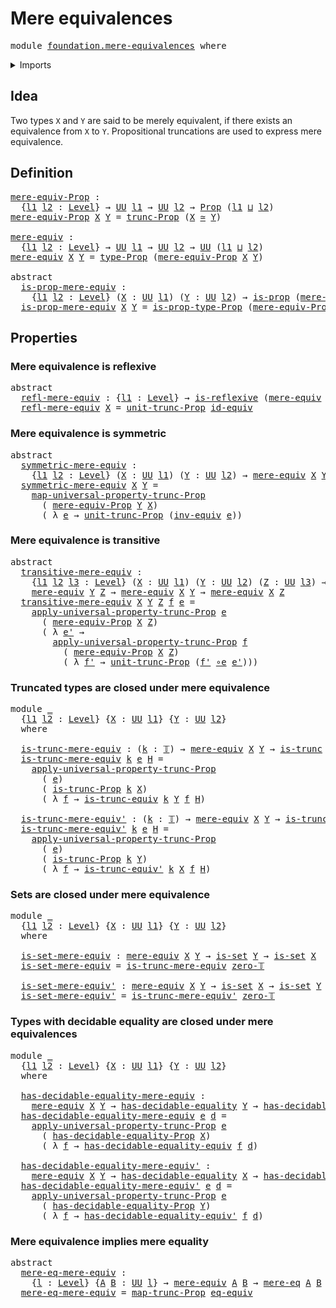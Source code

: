 # Mere equivalences

<pre class="Agda"><a id="30" class="Keyword">module</a> <a id="37" href="foundation.mere-equivalences.html" class="Module">foundation.mere-equivalences</a> <a id="66" class="Keyword">where</a>
</pre>
<details><summary>Imports</summary>

<pre class="Agda"><a id="122" class="Keyword">open</a> <a id="127" class="Keyword">import</a> <a id="134" href="foundation.binary-relations.html" class="Module">foundation.binary-relations</a>
<a id="162" class="Keyword">open</a> <a id="167" class="Keyword">import</a> <a id="174" href="foundation.decidable-equality.html" class="Module">foundation.decidable-equality</a>
<a id="204" class="Keyword">open</a> <a id="209" class="Keyword">import</a> <a id="216" href="foundation.functoriality-propositional-truncation.html" class="Module">foundation.functoriality-propositional-truncation</a>
<a id="266" class="Keyword">open</a> <a id="271" class="Keyword">import</a> <a id="278" href="foundation.mere-equality.html" class="Module">foundation.mere-equality</a>
<a id="303" class="Keyword">open</a> <a id="308" class="Keyword">import</a> <a id="315" href="foundation.propositional-truncations.html" class="Module">foundation.propositional-truncations</a>
<a id="352" class="Keyword">open</a> <a id="357" class="Keyword">import</a> <a id="364" href="foundation.univalence.html" class="Module">foundation.univalence</a>
<a id="386" class="Keyword">open</a> <a id="391" class="Keyword">import</a> <a id="398" href="foundation.universe-levels.html" class="Module">foundation.universe-levels</a>

<a id="426" class="Keyword">open</a> <a id="431" class="Keyword">import</a> <a id="438" href="foundation-core.equivalences.html" class="Module">foundation-core.equivalences</a>
<a id="467" class="Keyword">open</a> <a id="472" class="Keyword">import</a> <a id="479" href="foundation-core.propositions.html" class="Module">foundation-core.propositions</a>
<a id="508" class="Keyword">open</a> <a id="513" class="Keyword">import</a> <a id="520" href="foundation-core.sets.html" class="Module">foundation-core.sets</a>
<a id="541" class="Keyword">open</a> <a id="546" class="Keyword">import</a> <a id="553" href="foundation-core.truncated-types.html" class="Module">foundation-core.truncated-types</a>
<a id="585" class="Keyword">open</a> <a id="590" class="Keyword">import</a> <a id="597" href="foundation-core.truncation-levels.html" class="Module">foundation-core.truncation-levels</a>
</pre>
</details>

## Idea

Two types `X` and `Y` are said to be merely equivalent, if there exists an
equivalence from `X` to `Y`. Propositional truncations are used to express mere
equivalence.

## Definition

<pre class="Agda"><a id="mere-equiv-Prop"></a><a id="849" href="foundation.mere-equivalences.html#849" class="Function">mere-equiv-Prop</a> <a id="865" class="Symbol">:</a>
  <a id="869" class="Symbol">{</a><a id="870" href="foundation.mere-equivalences.html#870" class="Bound">l1</a> <a id="873" href="foundation.mere-equivalences.html#873" class="Bound">l2</a> <a id="876" class="Symbol">:</a> <a id="878" href="Agda.Primitive.html#742" class="Postulate">Level</a><a id="883" class="Symbol">}</a> <a id="885" class="Symbol">→</a> <a id="887" href="Agda.Primitive.html#388" class="Primitive">UU</a> <a id="890" href="foundation.mere-equivalences.html#870" class="Bound">l1</a> <a id="893" class="Symbol">→</a> <a id="895" href="Agda.Primitive.html#388" class="Primitive">UU</a> <a id="898" href="foundation.mere-equivalences.html#873" class="Bound">l2</a> <a id="901" class="Symbol">→</a> <a id="903" href="foundation-core.propositions.html#949" class="Function">Prop</a> <a id="908" class="Symbol">(</a><a id="909" href="foundation.mere-equivalences.html#870" class="Bound">l1</a> <a id="912" href="Agda.Primitive.html#961" class="Primitive Operator">⊔</a> <a id="914" href="foundation.mere-equivalences.html#873" class="Bound">l2</a><a id="916" class="Symbol">)</a>
<a id="918" href="foundation.mere-equivalences.html#849" class="Function">mere-equiv-Prop</a> <a id="934" href="foundation.mere-equivalences.html#934" class="Bound">X</a> <a id="936" href="foundation.mere-equivalences.html#936" class="Bound">Y</a> <a id="938" class="Symbol">=</a> <a id="940" href="foundation.propositional-truncations.html#1885" class="Function">trunc-Prop</a> <a id="951" class="Symbol">(</a><a id="952" href="foundation.mere-equivalences.html#934" class="Bound">X</a> <a id="954" href="foundation-core.equivalences.html#2669" class="Function Operator">≃</a> <a id="956" href="foundation.mere-equivalences.html#936" class="Bound">Y</a><a id="957" class="Symbol">)</a>

<a id="mere-equiv"></a><a id="960" href="foundation.mere-equivalences.html#960" class="Function">mere-equiv</a> <a id="971" class="Symbol">:</a>
  <a id="975" class="Symbol">{</a><a id="976" href="foundation.mere-equivalences.html#976" class="Bound">l1</a> <a id="979" href="foundation.mere-equivalences.html#979" class="Bound">l2</a> <a id="982" class="Symbol">:</a> <a id="984" href="Agda.Primitive.html#742" class="Postulate">Level</a><a id="989" class="Symbol">}</a> <a id="991" class="Symbol">→</a> <a id="993" href="Agda.Primitive.html#388" class="Primitive">UU</a> <a id="996" href="foundation.mere-equivalences.html#976" class="Bound">l1</a> <a id="999" class="Symbol">→</a> <a id="1001" href="Agda.Primitive.html#388" class="Primitive">UU</a> <a id="1004" href="foundation.mere-equivalences.html#979" class="Bound">l2</a> <a id="1007" class="Symbol">→</a> <a id="1009" href="Agda.Primitive.html#388" class="Primitive">UU</a> <a id="1012" class="Symbol">(</a><a id="1013" href="foundation.mere-equivalences.html#976" class="Bound">l1</a> <a id="1016" href="Agda.Primitive.html#961" class="Primitive Operator">⊔</a> <a id="1018" href="foundation.mere-equivalences.html#979" class="Bound">l2</a><a id="1020" class="Symbol">)</a>
<a id="1022" href="foundation.mere-equivalences.html#960" class="Function">mere-equiv</a> <a id="1033" href="foundation.mere-equivalences.html#1033" class="Bound">X</a> <a id="1035" href="foundation.mere-equivalences.html#1035" class="Bound">Y</a> <a id="1037" class="Symbol">=</a> <a id="1039" href="foundation-core.propositions.html#1045" class="Function">type-Prop</a> <a id="1049" class="Symbol">(</a><a id="1050" href="foundation.mere-equivalences.html#849" class="Function">mere-equiv-Prop</a> <a id="1066" href="foundation.mere-equivalences.html#1033" class="Bound">X</a> <a id="1068" href="foundation.mere-equivalences.html#1035" class="Bound">Y</a><a id="1069" class="Symbol">)</a>

<a id="1072" class="Keyword">abstract</a>
  <a id="is-prop-mere-equiv"></a><a id="1083" href="foundation.mere-equivalences.html#1083" class="Function">is-prop-mere-equiv</a> <a id="1102" class="Symbol">:</a>
    <a id="1108" class="Symbol">{</a><a id="1109" href="foundation.mere-equivalences.html#1109" class="Bound">l1</a> <a id="1112" href="foundation.mere-equivalences.html#1112" class="Bound">l2</a> <a id="1115" class="Symbol">:</a> <a id="1117" href="Agda.Primitive.html#742" class="Postulate">Level</a><a id="1122" class="Symbol">}</a> <a id="1124" class="Symbol">(</a><a id="1125" href="foundation.mere-equivalences.html#1125" class="Bound">X</a> <a id="1127" class="Symbol">:</a> <a id="1129" href="Agda.Primitive.html#388" class="Primitive">UU</a> <a id="1132" href="foundation.mere-equivalences.html#1109" class="Bound">l1</a><a id="1134" class="Symbol">)</a> <a id="1136" class="Symbol">(</a><a id="1137" href="foundation.mere-equivalences.html#1137" class="Bound">Y</a> <a id="1139" class="Symbol">:</a> <a id="1141" href="Agda.Primitive.html#388" class="Primitive">UU</a> <a id="1144" href="foundation.mere-equivalences.html#1112" class="Bound">l2</a><a id="1146" class="Symbol">)</a> <a id="1148" class="Symbol">→</a> <a id="1150" href="foundation-core.propositions.html#867" class="Function">is-prop</a> <a id="1158" class="Symbol">(</a><a id="1159" href="foundation.mere-equivalences.html#960" class="Function">mere-equiv</a> <a id="1170" href="foundation.mere-equivalences.html#1125" class="Bound">X</a> <a id="1172" href="foundation.mere-equivalences.html#1137" class="Bound">Y</a><a id="1173" class="Symbol">)</a>
  <a id="1177" href="foundation.mere-equivalences.html#1083" class="Function">is-prop-mere-equiv</a> <a id="1196" href="foundation.mere-equivalences.html#1196" class="Bound">X</a> <a id="1198" href="foundation.mere-equivalences.html#1198" class="Bound">Y</a> <a id="1200" class="Symbol">=</a> <a id="1202" href="foundation-core.propositions.html#1109" class="Function">is-prop-type-Prop</a> <a id="1220" class="Symbol">(</a><a id="1221" href="foundation.mere-equivalences.html#849" class="Function">mere-equiv-Prop</a> <a id="1237" href="foundation.mere-equivalences.html#1196" class="Bound">X</a> <a id="1239" href="foundation.mere-equivalences.html#1198" class="Bound">Y</a><a id="1240" class="Symbol">)</a>
</pre>
## Properties

### Mere equivalence is reflexive

<pre class="Agda"><a id="1305" class="Keyword">abstract</a>
  <a id="refl-mere-equiv"></a><a id="1316" href="foundation.mere-equivalences.html#1316" class="Function">refl-mere-equiv</a> <a id="1332" class="Symbol">:</a> <a id="1334" class="Symbol">{</a><a id="1335" href="foundation.mere-equivalences.html#1335" class="Bound">l1</a> <a id="1338" class="Symbol">:</a> <a id="1340" href="Agda.Primitive.html#742" class="Postulate">Level</a><a id="1345" class="Symbol">}</a> <a id="1347" class="Symbol">→</a> <a id="1349" href="foundation.binary-relations.html#2298" class="Function">is-reflexive</a> <a id="1362" class="Symbol">(</a><a id="1363" href="foundation.mere-equivalences.html#960" class="Function">mere-equiv</a> <a id="1374" class="Symbol">{</a><a id="1375" href="foundation.mere-equivalences.html#1335" class="Bound">l1</a><a id="1377" class="Symbol">})</a>
  <a id="1382" href="foundation.mere-equivalences.html#1316" class="Function">refl-mere-equiv</a> <a id="1398" href="foundation.mere-equivalences.html#1398" class="Bound">X</a> <a id="1400" class="Symbol">=</a> <a id="1402" href="foundation.propositional-truncations.html#1467" class="Function">unit-trunc-Prop</a> <a id="1418" href="foundation-core.equivalences.html#4037" class="Function">id-equiv</a>
</pre>
### Mere equivalence is symmetric

<pre class="Agda"><a id="1475" class="Keyword">abstract</a>
  <a id="symmetric-mere-equiv"></a><a id="1486" href="foundation.mere-equivalences.html#1486" class="Function">symmetric-mere-equiv</a> <a id="1507" class="Symbol">:</a>
    <a id="1513" class="Symbol">{</a><a id="1514" href="foundation.mere-equivalences.html#1514" class="Bound">l1</a> <a id="1517" href="foundation.mere-equivalences.html#1517" class="Bound">l2</a> <a id="1520" class="Symbol">:</a> <a id="1522" href="Agda.Primitive.html#742" class="Postulate">Level</a><a id="1527" class="Symbol">}</a> <a id="1529" class="Symbol">(</a><a id="1530" href="foundation.mere-equivalences.html#1530" class="Bound">X</a> <a id="1532" class="Symbol">:</a> <a id="1534" href="Agda.Primitive.html#388" class="Primitive">UU</a> <a id="1537" href="foundation.mere-equivalences.html#1514" class="Bound">l1</a><a id="1539" class="Symbol">)</a> <a id="1541" class="Symbol">(</a><a id="1542" href="foundation.mere-equivalences.html#1542" class="Bound">Y</a> <a id="1544" class="Symbol">:</a> <a id="1546" href="Agda.Primitive.html#388" class="Primitive">UU</a> <a id="1549" href="foundation.mere-equivalences.html#1517" class="Bound">l2</a><a id="1551" class="Symbol">)</a> <a id="1553" class="Symbol">→</a> <a id="1555" href="foundation.mere-equivalences.html#960" class="Function">mere-equiv</a> <a id="1566" href="foundation.mere-equivalences.html#1530" class="Bound">X</a> <a id="1568" href="foundation.mere-equivalences.html#1542" class="Bound">Y</a> <a id="1570" class="Symbol">→</a> <a id="1572" href="foundation.mere-equivalences.html#960" class="Function">mere-equiv</a> <a id="1583" href="foundation.mere-equivalences.html#1542" class="Bound">Y</a> <a id="1585" href="foundation.mere-equivalences.html#1530" class="Bound">X</a>
  <a id="1589" href="foundation.mere-equivalences.html#1486" class="Function">symmetric-mere-equiv</a> <a id="1610" href="foundation.mere-equivalences.html#1610" class="Bound">X</a> <a id="1612" href="foundation.mere-equivalences.html#1612" class="Bound">Y</a> <a id="1614" class="Symbol">=</a>
    <a id="1620" href="foundation.propositional-truncations.html#4588" class="Function">map-universal-property-trunc-Prop</a>
      <a id="1660" class="Symbol">(</a> <a id="1662" href="foundation.mere-equivalences.html#849" class="Function">mere-equiv-Prop</a> <a id="1678" href="foundation.mere-equivalences.html#1612" class="Bound">Y</a> <a id="1680" href="foundation.mere-equivalences.html#1610" class="Bound">X</a><a id="1681" class="Symbol">)</a>
      <a id="1689" class="Symbol">(</a> <a id="1691" class="Symbol">λ</a> <a id="1693" href="foundation.mere-equivalences.html#1693" class="Bound">e</a> <a id="1695" class="Symbol">→</a> <a id="1697" href="foundation.propositional-truncations.html#1467" class="Function">unit-trunc-Prop</a> <a id="1713" class="Symbol">(</a><a id="1714" href="foundation-core.equivalences.html#8468" class="Function">inv-equiv</a> <a id="1724" href="foundation.mere-equivalences.html#1693" class="Bound">e</a><a id="1725" class="Symbol">))</a>
</pre>
### Mere equivalence is transitive

<pre class="Agda"><a id="1777" class="Keyword">abstract</a>
  <a id="transitive-mere-equiv"></a><a id="1788" href="foundation.mere-equivalences.html#1788" class="Function">transitive-mere-equiv</a> <a id="1810" class="Symbol">:</a>
    <a id="1816" class="Symbol">{</a><a id="1817" href="foundation.mere-equivalences.html#1817" class="Bound">l1</a> <a id="1820" href="foundation.mere-equivalences.html#1820" class="Bound">l2</a> <a id="1823" href="foundation.mere-equivalences.html#1823" class="Bound">l3</a> <a id="1826" class="Symbol">:</a> <a id="1828" href="Agda.Primitive.html#742" class="Postulate">Level</a><a id="1833" class="Symbol">}</a> <a id="1835" class="Symbol">(</a><a id="1836" href="foundation.mere-equivalences.html#1836" class="Bound">X</a> <a id="1838" class="Symbol">:</a> <a id="1840" href="Agda.Primitive.html#388" class="Primitive">UU</a> <a id="1843" href="foundation.mere-equivalences.html#1817" class="Bound">l1</a><a id="1845" class="Symbol">)</a> <a id="1847" class="Symbol">(</a><a id="1848" href="foundation.mere-equivalences.html#1848" class="Bound">Y</a> <a id="1850" class="Symbol">:</a> <a id="1852" href="Agda.Primitive.html#388" class="Primitive">UU</a> <a id="1855" href="foundation.mere-equivalences.html#1820" class="Bound">l2</a><a id="1857" class="Symbol">)</a> <a id="1859" class="Symbol">(</a><a id="1860" href="foundation.mere-equivalences.html#1860" class="Bound">Z</a> <a id="1862" class="Symbol">:</a> <a id="1864" href="Agda.Primitive.html#388" class="Primitive">UU</a> <a id="1867" href="foundation.mere-equivalences.html#1823" class="Bound">l3</a><a id="1869" class="Symbol">)</a> <a id="1871" class="Symbol">→</a>
    <a id="1877" href="foundation.mere-equivalences.html#960" class="Function">mere-equiv</a> <a id="1888" href="foundation.mere-equivalences.html#1848" class="Bound">Y</a> <a id="1890" href="foundation.mere-equivalences.html#1860" class="Bound">Z</a> <a id="1892" class="Symbol">→</a> <a id="1894" href="foundation.mere-equivalences.html#960" class="Function">mere-equiv</a> <a id="1905" href="foundation.mere-equivalences.html#1836" class="Bound">X</a> <a id="1907" href="foundation.mere-equivalences.html#1848" class="Bound">Y</a> <a id="1909" class="Symbol">→</a> <a id="1911" href="foundation.mere-equivalences.html#960" class="Function">mere-equiv</a> <a id="1922" href="foundation.mere-equivalences.html#1836" class="Bound">X</a> <a id="1924" href="foundation.mere-equivalences.html#1860" class="Bound">Z</a>
  <a id="1928" href="foundation.mere-equivalences.html#1788" class="Function">transitive-mere-equiv</a> <a id="1950" href="foundation.mere-equivalences.html#1950" class="Bound">X</a> <a id="1952" href="foundation.mere-equivalences.html#1952" class="Bound">Y</a> <a id="1954" href="foundation.mere-equivalences.html#1954" class="Bound">Z</a> <a id="1956" href="foundation.mere-equivalences.html#1956" class="Bound">f</a> <a id="1958" href="foundation.mere-equivalences.html#1958" class="Bound">e</a> <a id="1960" class="Symbol">=</a>
    <a id="1966" href="foundation.propositional-truncations.html#4944" class="Function">apply-universal-property-trunc-Prop</a> <a id="2002" href="foundation.mere-equivalences.html#1958" class="Bound">e</a>
      <a id="2010" class="Symbol">(</a> <a id="2012" href="foundation.mere-equivalences.html#849" class="Function">mere-equiv-Prop</a> <a id="2028" href="foundation.mere-equivalences.html#1950" class="Bound">X</a> <a id="2030" href="foundation.mere-equivalences.html#1954" class="Bound">Z</a><a id="2031" class="Symbol">)</a>
      <a id="2039" class="Symbol">(</a> <a id="2041" class="Symbol">λ</a> <a id="2043" href="foundation.mere-equivalences.html#2043" class="Bound">e&#39;</a> <a id="2046" class="Symbol">→</a>
        <a id="2056" href="foundation.propositional-truncations.html#4944" class="Function">apply-universal-property-trunc-Prop</a> <a id="2092" href="foundation.mere-equivalences.html#1956" class="Bound">f</a>
          <a id="2104" class="Symbol">(</a> <a id="2106" href="foundation.mere-equivalences.html#849" class="Function">mere-equiv-Prop</a> <a id="2122" href="foundation.mere-equivalences.html#1950" class="Bound">X</a> <a id="2124" href="foundation.mere-equivalences.html#1954" class="Bound">Z</a><a id="2125" class="Symbol">)</a>
          <a id="2137" class="Symbol">(</a> <a id="2139" class="Symbol">λ</a> <a id="2141" href="foundation.mere-equivalences.html#2141" class="Bound">f&#39;</a> <a id="2144" class="Symbol">→</a> <a id="2146" href="foundation.propositional-truncations.html#1467" class="Function">unit-trunc-Prop</a> <a id="2162" class="Symbol">(</a><a id="2163" href="foundation.mere-equivalences.html#2141" class="Bound">f&#39;</a> <a id="2166" href="foundation-core.equivalences.html#12664" class="Function Operator">∘e</a> <a id="2169" href="foundation.mere-equivalences.html#2043" class="Bound">e&#39;</a><a id="2171" class="Symbol">)))</a>
</pre>
### Truncated types are closed under mere equivalence

<pre class="Agda"><a id="2243" class="Keyword">module</a> <a id="2250" href="foundation.mere-equivalences.html#2250" class="Module">_</a>
  <a id="2254" class="Symbol">{</a><a id="2255" href="foundation.mere-equivalences.html#2255" class="Bound">l1</a> <a id="2258" href="foundation.mere-equivalences.html#2258" class="Bound">l2</a> <a id="2261" class="Symbol">:</a> <a id="2263" href="Agda.Primitive.html#742" class="Postulate">Level</a><a id="2268" class="Symbol">}</a> <a id="2270" class="Symbol">{</a><a id="2271" href="foundation.mere-equivalences.html#2271" class="Bound">X</a> <a id="2273" class="Symbol">:</a> <a id="2275" href="Agda.Primitive.html#388" class="Primitive">UU</a> <a id="2278" href="foundation.mere-equivalences.html#2255" class="Bound">l1</a><a id="2280" class="Symbol">}</a> <a id="2282" class="Symbol">{</a><a id="2283" href="foundation.mere-equivalences.html#2283" class="Bound">Y</a> <a id="2285" class="Symbol">:</a> <a id="2287" href="Agda.Primitive.html#388" class="Primitive">UU</a> <a id="2290" href="foundation.mere-equivalences.html#2258" class="Bound">l2</a><a id="2292" class="Symbol">}</a>
  <a id="2296" class="Keyword">where</a>

  <a id="2305" href="foundation.mere-equivalences.html#2305" class="Function">is-trunc-mere-equiv</a> <a id="2325" class="Symbol">:</a> <a id="2327" class="Symbol">(</a><a id="2328" href="foundation.mere-equivalences.html#2328" class="Bound">k</a> <a id="2330" class="Symbol">:</a> <a id="2332" href="foundation-core.truncation-levels.html#521" class="Datatype">𝕋</a><a id="2333" class="Symbol">)</a> <a id="2335" class="Symbol">→</a> <a id="2337" href="foundation.mere-equivalences.html#960" class="Function">mere-equiv</a> <a id="2348" href="foundation.mere-equivalences.html#2271" class="Bound">X</a> <a id="2350" href="foundation.mere-equivalences.html#2283" class="Bound">Y</a> <a id="2352" class="Symbol">→</a> <a id="2354" href="foundation-core.truncated-types.html#1236" class="Function">is-trunc</a> <a id="2363" href="foundation.mere-equivalences.html#2328" class="Bound">k</a> <a id="2365" href="foundation.mere-equivalences.html#2283" class="Bound">Y</a> <a id="2367" class="Symbol">→</a> <a id="2369" href="foundation-core.truncated-types.html#1236" class="Function">is-trunc</a> <a id="2378" href="foundation.mere-equivalences.html#2328" class="Bound">k</a> <a id="2380" href="foundation.mere-equivalences.html#2271" class="Bound">X</a>
  <a id="2384" href="foundation.mere-equivalences.html#2305" class="Function">is-trunc-mere-equiv</a> <a id="2404" href="foundation.mere-equivalences.html#2404" class="Bound">k</a> <a id="2406" href="foundation.mere-equivalences.html#2406" class="Bound">e</a> <a id="2408" href="foundation.mere-equivalences.html#2408" class="Bound">H</a> <a id="2410" class="Symbol">=</a>
    <a id="2416" href="foundation.propositional-truncations.html#4944" class="Function">apply-universal-property-trunc-Prop</a>
      <a id="2458" class="Symbol">(</a> <a id="2460" href="foundation.mere-equivalences.html#2406" class="Bound">e</a><a id="2461" class="Symbol">)</a>
      <a id="2469" class="Symbol">(</a> <a id="2471" href="foundation-core.truncated-types.html#12181" class="Function">is-trunc-Prop</a> <a id="2485" href="foundation.mere-equivalences.html#2404" class="Bound">k</a> <a id="2487" href="foundation.mere-equivalences.html#2271" class="Bound">X</a><a id="2488" class="Symbol">)</a>
      <a id="2496" class="Symbol">(</a> <a id="2498" class="Symbol">λ</a> <a id="2500" href="foundation.mere-equivalences.html#2500" class="Bound">f</a> <a id="2502" class="Symbol">→</a> <a id="2504" href="foundation-core.truncated-types.html#4193" class="Function">is-trunc-equiv</a> <a id="2519" href="foundation.mere-equivalences.html#2404" class="Bound">k</a> <a id="2521" href="foundation.mere-equivalences.html#2283" class="Bound">Y</a> <a id="2523" href="foundation.mere-equivalences.html#2500" class="Bound">f</a> <a id="2525" href="foundation.mere-equivalences.html#2408" class="Bound">H</a><a id="2526" class="Symbol">)</a>

  <a id="2531" href="foundation.mere-equivalences.html#2531" class="Function">is-trunc-mere-equiv&#39;</a> <a id="2552" class="Symbol">:</a> <a id="2554" class="Symbol">(</a><a id="2555" href="foundation.mere-equivalences.html#2555" class="Bound">k</a> <a id="2557" class="Symbol">:</a> <a id="2559" href="foundation-core.truncation-levels.html#521" class="Datatype">𝕋</a><a id="2560" class="Symbol">)</a> <a id="2562" class="Symbol">→</a> <a id="2564" href="foundation.mere-equivalences.html#960" class="Function">mere-equiv</a> <a id="2575" href="foundation.mere-equivalences.html#2271" class="Bound">X</a> <a id="2577" href="foundation.mere-equivalences.html#2283" class="Bound">Y</a> <a id="2579" class="Symbol">→</a> <a id="2581" href="foundation-core.truncated-types.html#1236" class="Function">is-trunc</a> <a id="2590" href="foundation.mere-equivalences.html#2555" class="Bound">k</a> <a id="2592" href="foundation.mere-equivalences.html#2271" class="Bound">X</a> <a id="2594" class="Symbol">→</a> <a id="2596" href="foundation-core.truncated-types.html#1236" class="Function">is-trunc</a> <a id="2605" href="foundation.mere-equivalences.html#2555" class="Bound">k</a> <a id="2607" href="foundation.mere-equivalences.html#2283" class="Bound">Y</a>
  <a id="2611" href="foundation.mere-equivalences.html#2531" class="Function">is-trunc-mere-equiv&#39;</a> <a id="2632" href="foundation.mere-equivalences.html#2632" class="Bound">k</a> <a id="2634" href="foundation.mere-equivalences.html#2634" class="Bound">e</a> <a id="2636" href="foundation.mere-equivalences.html#2636" class="Bound">H</a> <a id="2638" class="Symbol">=</a>
    <a id="2644" href="foundation.propositional-truncations.html#4944" class="Function">apply-universal-property-trunc-Prop</a>
      <a id="2686" class="Symbol">(</a> <a id="2688" href="foundation.mere-equivalences.html#2634" class="Bound">e</a><a id="2689" class="Symbol">)</a>
      <a id="2697" class="Symbol">(</a> <a id="2699" href="foundation-core.truncated-types.html#12181" class="Function">is-trunc-Prop</a> <a id="2713" href="foundation.mere-equivalences.html#2632" class="Bound">k</a> <a id="2715" href="foundation.mere-equivalences.html#2283" class="Bound">Y</a><a id="2716" class="Symbol">)</a>
      <a id="2724" class="Symbol">(</a> <a id="2726" class="Symbol">λ</a> <a id="2728" href="foundation.mere-equivalences.html#2728" class="Bound">f</a> <a id="2730" class="Symbol">→</a> <a id="2732" href="foundation-core.truncated-types.html#4726" class="Function">is-trunc-equiv&#39;</a> <a id="2748" href="foundation.mere-equivalences.html#2632" class="Bound">k</a> <a id="2750" href="foundation.mere-equivalences.html#2271" class="Bound">X</a> <a id="2752" href="foundation.mere-equivalences.html#2728" class="Bound">f</a> <a id="2754" href="foundation.mere-equivalences.html#2636" class="Bound">H</a><a id="2755" class="Symbol">)</a>
</pre>
### Sets are closed under mere equivalence

<pre class="Agda"><a id="2814" class="Keyword">module</a> <a id="2821" href="foundation.mere-equivalences.html#2821" class="Module">_</a>
  <a id="2825" class="Symbol">{</a><a id="2826" href="foundation.mere-equivalences.html#2826" class="Bound">l1</a> <a id="2829" href="foundation.mere-equivalences.html#2829" class="Bound">l2</a> <a id="2832" class="Symbol">:</a> <a id="2834" href="Agda.Primitive.html#742" class="Postulate">Level</a><a id="2839" class="Symbol">}</a> <a id="2841" class="Symbol">{</a><a id="2842" href="foundation.mere-equivalences.html#2842" class="Bound">X</a> <a id="2844" class="Symbol">:</a> <a id="2846" href="Agda.Primitive.html#388" class="Primitive">UU</a> <a id="2849" href="foundation.mere-equivalences.html#2826" class="Bound">l1</a><a id="2851" class="Symbol">}</a> <a id="2853" class="Symbol">{</a><a id="2854" href="foundation.mere-equivalences.html#2854" class="Bound">Y</a> <a id="2856" class="Symbol">:</a> <a id="2858" href="Agda.Primitive.html#388" class="Primitive">UU</a> <a id="2861" href="foundation.mere-equivalences.html#2829" class="Bound">l2</a><a id="2863" class="Symbol">}</a>
  <a id="2867" class="Keyword">where</a>

  <a id="2876" href="foundation.mere-equivalences.html#2876" class="Function">is-set-mere-equiv</a> <a id="2894" class="Symbol">:</a> <a id="2896" href="foundation.mere-equivalences.html#960" class="Function">mere-equiv</a> <a id="2907" href="foundation.mere-equivalences.html#2842" class="Bound">X</a> <a id="2909" href="foundation.mere-equivalences.html#2854" class="Bound">Y</a> <a id="2911" class="Symbol">→</a> <a id="2913" href="foundation-core.sets.html#614" class="Function">is-set</a> <a id="2920" href="foundation.mere-equivalences.html#2854" class="Bound">Y</a> <a id="2922" class="Symbol">→</a> <a id="2924" href="foundation-core.sets.html#614" class="Function">is-set</a> <a id="2931" href="foundation.mere-equivalences.html#2842" class="Bound">X</a>
  <a id="2935" href="foundation.mere-equivalences.html#2876" class="Function">is-set-mere-equiv</a> <a id="2953" class="Symbol">=</a> <a id="2955" href="foundation.mere-equivalences.html#2305" class="Function">is-trunc-mere-equiv</a> <a id="2975" href="foundation-core.truncation-levels.html#672" class="Function">zero-𝕋</a>

  <a id="2985" href="foundation.mere-equivalences.html#2985" class="Function">is-set-mere-equiv&#39;</a> <a id="3004" class="Symbol">:</a> <a id="3006" href="foundation.mere-equivalences.html#960" class="Function">mere-equiv</a> <a id="3017" href="foundation.mere-equivalences.html#2842" class="Bound">X</a> <a id="3019" href="foundation.mere-equivalences.html#2854" class="Bound">Y</a> <a id="3021" class="Symbol">→</a> <a id="3023" href="foundation-core.sets.html#614" class="Function">is-set</a> <a id="3030" href="foundation.mere-equivalences.html#2842" class="Bound">X</a> <a id="3032" class="Symbol">→</a> <a id="3034" href="foundation-core.sets.html#614" class="Function">is-set</a> <a id="3041" href="foundation.mere-equivalences.html#2854" class="Bound">Y</a>
  <a id="3045" href="foundation.mere-equivalences.html#2985" class="Function">is-set-mere-equiv&#39;</a> <a id="3064" class="Symbol">=</a> <a id="3066" href="foundation.mere-equivalences.html#2531" class="Function">is-trunc-mere-equiv&#39;</a> <a id="3087" href="foundation-core.truncation-levels.html#672" class="Function">zero-𝕋</a>
</pre>
### Types with decidable equality are closed under mere equivalences

<pre class="Agda"><a id="3177" class="Keyword">module</a> <a id="3184" href="foundation.mere-equivalences.html#3184" class="Module">_</a>
  <a id="3188" class="Symbol">{</a><a id="3189" href="foundation.mere-equivalences.html#3189" class="Bound">l1</a> <a id="3192" href="foundation.mere-equivalences.html#3192" class="Bound">l2</a> <a id="3195" class="Symbol">:</a> <a id="3197" href="Agda.Primitive.html#742" class="Postulate">Level</a><a id="3202" class="Symbol">}</a> <a id="3204" class="Symbol">{</a><a id="3205" href="foundation.mere-equivalences.html#3205" class="Bound">X</a> <a id="3207" class="Symbol">:</a> <a id="3209" href="Agda.Primitive.html#388" class="Primitive">UU</a> <a id="3212" href="foundation.mere-equivalences.html#3189" class="Bound">l1</a><a id="3214" class="Symbol">}</a> <a id="3216" class="Symbol">{</a><a id="3217" href="foundation.mere-equivalences.html#3217" class="Bound">Y</a> <a id="3219" class="Symbol">:</a> <a id="3221" href="Agda.Primitive.html#388" class="Primitive">UU</a> <a id="3224" href="foundation.mere-equivalences.html#3192" class="Bound">l2</a><a id="3226" class="Symbol">}</a>
  <a id="3230" class="Keyword">where</a>

  <a id="3239" href="foundation.mere-equivalences.html#3239" class="Function">has-decidable-equality-mere-equiv</a> <a id="3273" class="Symbol">:</a>
    <a id="3279" href="foundation.mere-equivalences.html#960" class="Function">mere-equiv</a> <a id="3290" href="foundation.mere-equivalences.html#3205" class="Bound">X</a> <a id="3292" href="foundation.mere-equivalences.html#3217" class="Bound">Y</a> <a id="3294" class="Symbol">→</a> <a id="3296" href="foundation.decidable-equality.html#1212" class="Function">has-decidable-equality</a> <a id="3319" href="foundation.mere-equivalences.html#3217" class="Bound">Y</a> <a id="3321" class="Symbol">→</a> <a id="3323" href="foundation.decidable-equality.html#1212" class="Function">has-decidable-equality</a> <a id="3346" href="foundation.mere-equivalences.html#3205" class="Bound">X</a>
  <a id="3350" href="foundation.mere-equivalences.html#3239" class="Function">has-decidable-equality-mere-equiv</a> <a id="3384" href="foundation.mere-equivalences.html#3384" class="Bound">e</a> <a id="3386" href="foundation.mere-equivalences.html#3386" class="Bound">d</a> <a id="3388" class="Symbol">=</a>
    <a id="3394" href="foundation.propositional-truncations.html#4944" class="Function">apply-universal-property-trunc-Prop</a> <a id="3430" href="foundation.mere-equivalences.html#3384" class="Bound">e</a>
      <a id="3438" class="Symbol">(</a> <a id="3440" href="foundation.decidable-equality.html#7286" class="Function">has-decidable-equality-Prop</a> <a id="3468" href="foundation.mere-equivalences.html#3205" class="Bound">X</a><a id="3469" class="Symbol">)</a>
      <a id="3477" class="Symbol">(</a> <a id="3479" class="Symbol">λ</a> <a id="3481" href="foundation.mere-equivalences.html#3481" class="Bound">f</a> <a id="3483" class="Symbol">→</a> <a id="3485" href="foundation.decidable-equality.html#3958" class="Function">has-decidable-equality-equiv</a> <a id="3514" href="foundation.mere-equivalences.html#3481" class="Bound">f</a> <a id="3516" href="foundation.mere-equivalences.html#3386" class="Bound">d</a><a id="3517" class="Symbol">)</a>

  <a id="3522" href="foundation.mere-equivalences.html#3522" class="Function">has-decidable-equality-mere-equiv&#39;</a> <a id="3557" class="Symbol">:</a>
    <a id="3563" href="foundation.mere-equivalences.html#960" class="Function">mere-equiv</a> <a id="3574" href="foundation.mere-equivalences.html#3205" class="Bound">X</a> <a id="3576" href="foundation.mere-equivalences.html#3217" class="Bound">Y</a> <a id="3578" class="Symbol">→</a> <a id="3580" href="foundation.decidable-equality.html#1212" class="Function">has-decidable-equality</a> <a id="3603" href="foundation.mere-equivalences.html#3205" class="Bound">X</a> <a id="3605" class="Symbol">→</a> <a id="3607" href="foundation.decidable-equality.html#1212" class="Function">has-decidable-equality</a> <a id="3630" href="foundation.mere-equivalences.html#3217" class="Bound">Y</a>
  <a id="3634" href="foundation.mere-equivalences.html#3522" class="Function">has-decidable-equality-mere-equiv&#39;</a> <a id="3669" href="foundation.mere-equivalences.html#3669" class="Bound">e</a> <a id="3671" href="foundation.mere-equivalences.html#3671" class="Bound">d</a> <a id="3673" class="Symbol">=</a>
    <a id="3679" href="foundation.propositional-truncations.html#4944" class="Function">apply-universal-property-trunc-Prop</a> <a id="3715" href="foundation.mere-equivalences.html#3669" class="Bound">e</a>
      <a id="3723" class="Symbol">(</a> <a id="3725" href="foundation.decidable-equality.html#7286" class="Function">has-decidable-equality-Prop</a> <a id="3753" href="foundation.mere-equivalences.html#3217" class="Bound">Y</a><a id="3754" class="Symbol">)</a>
      <a id="3762" class="Symbol">(</a> <a id="3764" class="Symbol">λ</a> <a id="3766" href="foundation.mere-equivalences.html#3766" class="Bound">f</a> <a id="3768" class="Symbol">→</a> <a id="3770" href="foundation.decidable-equality.html#4234" class="Function">has-decidable-equality-equiv&#39;</a> <a id="3800" href="foundation.mere-equivalences.html#3766" class="Bound">f</a> <a id="3802" href="foundation.mere-equivalences.html#3671" class="Bound">d</a><a id="3803" class="Symbol">)</a>
</pre>
### Mere equivalence implies mere equality

<pre class="Agda"><a id="3862" class="Keyword">abstract</a>
  <a id="mere-eq-mere-equiv"></a><a id="3873" href="foundation.mere-equivalences.html#3873" class="Function">mere-eq-mere-equiv</a> <a id="3892" class="Symbol">:</a>
    <a id="3898" class="Symbol">{</a><a id="3899" href="foundation.mere-equivalences.html#3899" class="Bound">l</a> <a id="3901" class="Symbol">:</a> <a id="3903" href="Agda.Primitive.html#742" class="Postulate">Level</a><a id="3908" class="Symbol">}</a> <a id="3910" class="Symbol">{</a><a id="3911" href="foundation.mere-equivalences.html#3911" class="Bound">A</a> <a id="3913" href="foundation.mere-equivalences.html#3913" class="Bound">B</a> <a id="3915" class="Symbol">:</a> <a id="3917" href="Agda.Primitive.html#388" class="Primitive">UU</a> <a id="3920" href="foundation.mere-equivalences.html#3899" class="Bound">l</a><a id="3921" class="Symbol">}</a> <a id="3923" class="Symbol">→</a> <a id="3925" href="foundation.mere-equivalences.html#960" class="Function">mere-equiv</a> <a id="3936" href="foundation.mere-equivalences.html#3911" class="Bound">A</a> <a id="3938" href="foundation.mere-equivalences.html#3913" class="Bound">B</a> <a id="3940" class="Symbol">→</a> <a id="3942" href="foundation.mere-equality.html#939" class="Function">mere-eq</a> <a id="3950" href="foundation.mere-equivalences.html#3911" class="Bound">A</a> <a id="3952" href="foundation.mere-equivalences.html#3913" class="Bound">B</a>
  <a id="3956" href="foundation.mere-equivalences.html#3873" class="Function">mere-eq-mere-equiv</a> <a id="3975" class="Symbol">=</a> <a id="3977" href="foundation.functoriality-propositional-truncation.html#1209" class="Function">map-trunc-Prop</a> <a id="3992" href="foundation.univalence.html#1492" class="Function">eq-equiv</a>
</pre>